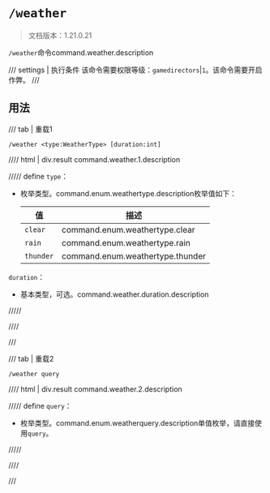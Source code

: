 # `/weather`

> 文档版本：1.21.0.21

`/weather`命令command.weather.description

/// settings | 执行条件
该命令需要权限等级：`gamedirectors`|`1`。该命令需要开启作弊。
///

## 用法

/// tab | 重载1
```mcfunction
/weather <type:WeatherType> [duration:int]
```

//// html | div.result
command.weather.1.description

///// define
`type`：<!-- md:samp WeatherType -->

- 枚举类型。command.enum.weathertype.description枚举值如下：

  |值|描述|
  |---|---|
  |`clear`|command.enum.weathertype.clear|
  |`rain`|command.enum.weathertype.rain|
  |`thunder`|command.enum.weathertype.thunder|


`duration`：<!-- md:samp int -->

- 基本类型，可选。command.weather.duration.description


/////

////

///

/// tab | 重载2
```mcfunction
/weather query
```

//// html | div.result
command.weather.2.description

///// define
`query`：<!-- md:samp WeatherQuery -->

- 枚举类型。command.enum.weatherquery.description单值枚举，请直接使用`query`。


/////

////

///
